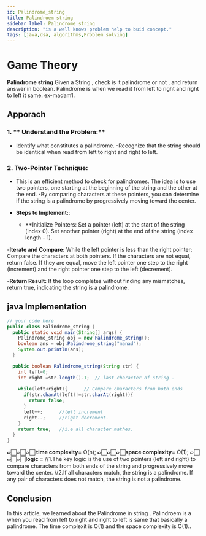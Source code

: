 ```yaml
---
id: Palindrome_string
title: Palindroem string
sidebar_label: Palindrome string  
description: "is a well knows problem help to buid concept."
tags: [java,dsa, algorithms,Problem solving]
---
```


# Game Theory

**Palindrome string** 
Given a String , check is it palindrome or not , and return answer in boolean. Palindrome is when we read it from left to right and right to left it same. ex-madam1.

## Apporach

### 1. ** Understand the Problem:**
- Identify what constitutes a palindrome.
-Recognize that the string should be identical when read from left to right and right to left.

### 2. **Two-Pointer Technique:**
- This is an efficient method to check for palindromes. The idea is to use two pointers, one starting at the beginning of the string and the other at the end.
-By comparing characters at these pointers, you can determine if the string is a palindrome by progressively moving toward the center.
  
- **Steps to Implement:**:
  - **Initialize Pointers:
Set a pointer (left) at the start of the string (index 0).
Set another pointer (right) at the end of the string (index length - 1).

-**Iterate and Compare:**
While the left pointer is less than the right pointer:
Compare the characters at both pointers.
If the characters are not equal, return false.
If they are equal, move the left pointer one step to the right (increment) and the right pointer one step to the left (decrement).

-**Return Result:**
If the loop completes without finding any mismatches, return true, indicating the string is a palindrome.


## java Implementation 

```java
// your code here
public class Palindrome_string {
  public static void main(String[] args) {
    Palindrome_string obj = new Palindrome_string();
    boolean ans = obj.Palindrome_string("manad");
    System.out.println(ans);
  }

  public boolean Palindrome_string(String str) {
    int left=0;
    int right =str.length()-1;  // last character of string .
    
    while(left<right){      // Compare characters from both ends
      if(str.charAt(left)!=str.charAt(right)){
        return false;
      }
      left++;      //left increment 
      right--;     //right decrement.
    }
    return true;   //i.e all character mathes.
  }
}

```

**👉🏻👉🏻👉🏻 time complexity**= O(n);
**👉🏻👉🏻👉🏻space complexity**= O(1);
**👉🏻👉🏻👉🏻logic =**
//1.The key logic is the use of two pointers (left and right) to compare characters from both ends of the string and progressively move toward the center.
//2.If all characters match, the string is a palindrome. If any pair of characters does not match, the string is not a palindrome.

## Conclusion 

In this article, we learned about the Palindrome in string . Palindroem is a when you read from left to right and right to left is same  that basically a palindrome. The time complexit is O(1) and the space complexity is O(1)..